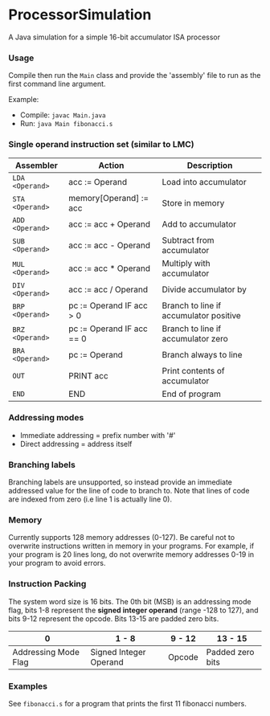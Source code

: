 # ProcessorSimulation
A Java simulation for a simple 16-bit accumulator ISA processor

### Usage
Compile then run the `Main` class and provide the 'assembly' file to run as the first command line argument.

Example:
- Compile: `javac Main.java`
- Run: `java Main fibonacci.s`

### Single operand instruction set (similar to LMC)
| Assembler  | Action | Description |
| ------------- | ------------- | ------------- |
| `LDA <Operand>`  | acc := Operand  | Load into accumulator
| `STA <Operand>`  | memory[Operand] := acc  | Store in memory
| `ADD <Operand>` | acc := acc + Operand | Add to accumulator
| `SUB <Operand>` | acc := acc - Operand | Subtract from accumulator
| `MUL <Operand>` | acc := acc * Operand | Multiply with accumulator
| `DIV <Operand>` | acc := acc / Operand | Divide accumulator by
| `BRP <Operand>` | pc := Operand IF acc > 0 | Branch to line if accumulator positive
| `BRZ <Operand>` | pc := Operand IF acc == 0 | Branch to line if accumulator zero
| `BRA <Operand>` | pc := Operand | Branch always to line
| `OUT` | PRINT acc | Print contents of accumulator
| `END` | END | End of program

### Addressing modes
- Immediate addressing = prefix number with '#'
- Direct addressing = address itself

### Branching labels
Branching labels are unsupported, so instead provide an immediate addressed value for the line of code
to branch to. Note that lines of code are indexed from zero (i.e line 1 is actually line 0).

### Memory
Currently supports 128 memory addresses (0-127). Be careful not to overwrite instructions
written in memory in your programs. For example, if your program is 20 lines long, do not 
overwrite memory addresses 0-19 in your program to avoid errors.

### Instruction Packing
The system word size is 16 bits. The 0th bit (MSB) is an addressing mode flag, bits 1-8
represent the **signed integer operand** (range -128 to 127), and bits 9-12 represent the opcode.
Bits 13-15 are padded zero bits.

| 0 | 1 - 8 | 9 - 12 | 13 - 15 |
| --- | --- | ------ | ------- |
| Addressing Mode Flag | Signed Integer Operand | Opcode | Padded zero bits |

### Examples
See `fibonacci.s` for a program that prints the first 11 fibonacci numbers.
